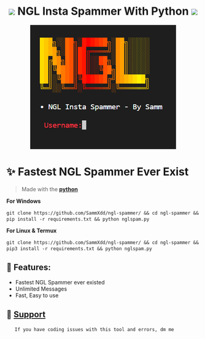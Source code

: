 <h1 align="center"><img src="./assets/logo.gif" width="30px"> NGL Insta Spammer With Python <img src="./assets/logo.gif" width="30px"></h1>
<p align="center">
 <div align="center" width="60px"><img src="/assets/pic1.png"></div>
  
# ✨ Fastest NGL Spammer Ever Exist
 > Made with the [**python**](https://docs.python.org/3/)

**For Windows**
```
git clone https://github.com/SammXdd/ngl-spammer/ && cd ngl-spammer && pip install -r requirements.txt && python nglspam.py
```

**For Linux & Termux**
```
git clone https://github.com/SammXdd/ngl-spammer/ && cd ngl-spammer && pip3 install -r requirements.txt && python nglspam.py
```
 
## 💛 Features:
 
  - Fastest NGL Spammer ever existed
  - Unlimited Messages
  - Fast, Easy to use
  
## 📝 [Support](https://www.instagram.com/_.samarthhhhh._/)
       If you have coding issues with this tool and errors, dm me
